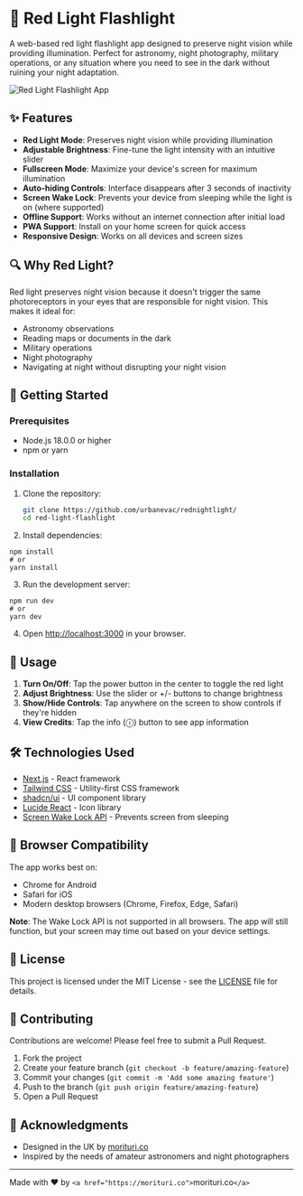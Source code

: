 # 🔴 Red Light Flashlight

A web-based red light flashlight app designed to preserve night vision while providing illumination. Perfect for astronomy, night photography, military operations, or any situation where you need to see in the dark without ruining your night adaptation.

![Red Light Flashlight App](https://placeholder.svg?height=400&width=800)

## ✨ Features

- **Red Light Mode**: Preserves night vision while providing illumination
- **Adjustable Brightness**: Fine-tune the light intensity with an intuitive slider
- **Fullscreen Mode**: Maximize your device's screen for maximum illumination
- **Auto-hiding Controls**: Interface disappears after 3 seconds of inactivity
- **Screen Wake Lock**: Prevents your device from sleeping while the light is on (where supported)
- **Offline Support**: Works without an internet connection after initial load
- **PWA Support**: Install on your home screen for quick access
- **Responsive Design**: Works on all devices and screen sizes

## 🔍 Why Red Light?

Red light preserves night vision because it doesn't trigger the same photoreceptors in your eyes that are responsible for night vision. This makes it ideal for:

- Astronomy observations
- Reading maps or documents in the dark
- Military operations
- Night photography
- Navigating at night without disrupting your night vision

## 🚀 Getting Started

### Prerequisites

- Node.js 18.0.0 or higher
- npm or yarn

### Installation

1. Clone the repository:
   ```bash
   git clone https://github.com/urbanevac/rednightlight/
   cd red-light-flashlight

2. Install dependencies:

```shellscript
npm install
# or
yarn install
```


3. Run the development server:

```shellscript
npm run dev
# or
yarn dev
```


4. Open [http://localhost:3000](http://localhost:3000) in your browser.


## 📱 Usage

1. **Turn On/Off**: Tap the power button in the center to toggle the red light
2. **Adjust Brightness**: Use the slider or +/- buttons to change brightness
3. **Show/Hide Controls**: Tap anywhere on the screen to show controls if they're hidden
4. **View Credits**: Tap the info (ⓘ) button to see app information


## 🛠️ Technologies Used

- [Next.js](https://nextjs.org/) - React framework
- [Tailwind CSS](https://tailwindcss.com/) - Utility-first CSS framework
- [shadcn/ui](https://ui.shadcn.com/) - UI component library
- [Lucide React](https://lucide.dev/) - Icon library
- [Screen Wake Lock API](https://developer.mozilla.org/en-US/docs/Web/API/Screen_Wake_Lock_API) - Prevents screen from sleeping


## 🔧 Browser Compatibility

The app works best on:

- Chrome for Android
- Safari for iOS
- Modern desktop browsers (Chrome, Firefox, Edge, Safari)


**Note**: The Wake Lock API is not supported in all browsers. The app will still function, but your screen may time out based on your device settings.

## 📄 License

This project is licensed under the MIT License - see the [LICENSE](LICENSE) file for details.

## 👥 Contributing

Contributions are welcome! Please feel free to submit a Pull Request.

1. Fork the project
2. Create your feature branch (`git checkout -b feature/amazing-feature`)
3. Commit your changes (`git commit -m 'Add some amazing feature'`)
4. Push to the branch (`git push origin feature/amazing-feature`)
5. Open a Pull Request


## 🙏 Acknowledgments

- Designed in the UK by [morituri.co](https://morituri.co)
- Inspired by the needs of amateur astronomers and night photographers


---

Made with ❤️ by `<a href="https://morituri.co">`morituri.co`</a>`
